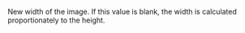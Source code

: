 New width of the image. If this value is blank, the width is calculated proportionately to the height.
